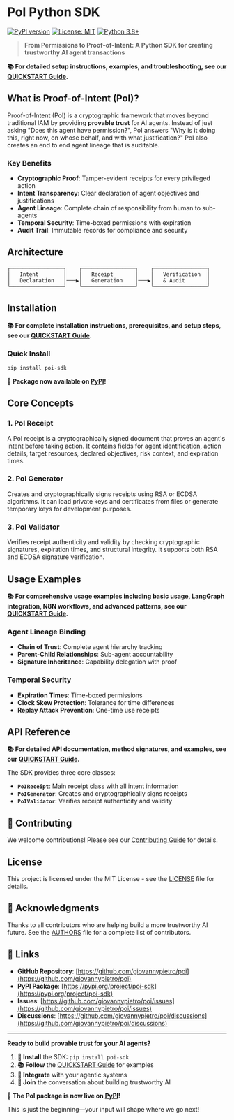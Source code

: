 # PoI Python SDK

[![PyPI version](https://badge.fury.io/py/poi-sdk.svg)](https://badge.fury.io/py/poi-sdk)
[![License: MIT](https://img.shields.io/badge/License-MIT-yellow.svg)](https://opensource.org/licenses/MIT)
[![Python 3.8+](https://img.shields.io/badge/python-3.8+-blue.svg)](https://www.python.org/downloads/)

> **From Permissions to Proof-of-Intent: A Python SDK for creating trustworthy AI agent transactions**

**📚 For detailed setup instructions, examples, and troubleshooting, see our [QUICKSTART Guide](QUICKSTART.md).**

## What is Proof-of-Intent (PoI)?

Proof-of-Intent (PoI) is a cryptographic framework that moves beyond traditional IAM by providing **provable trust** for AI agents. Instead of just asking "Does this agent have permission?", PoI answers "Why is it doing this, right now, on whose behalf, and with what justification?" PoI also creates an end to end agent lineage that is auditable.

### Key Benefits

- **Cryptographic Proof**: Tamper-evident receipts for every privileged action
- **Intent Transparency**: Clear declaration of agent objectives and justifications
- **Agent Lineage**: Complete chain of responsibility from human to sub-agents
- **Temporal Security**: Time-boxed permissions with expiration
- **Audit Trail**: Immutable records for compliance and security

## Architecture

```
┌─────────────────┐    ┌─────────────────┐    ┌─────────────────┐
│   Intent        │    │   Receipt       │    │   Verification  │
│   Declaration   │───▶│   Generation    │───▶│   & Audit       │
└─────────────────┘    └─────────────────┘    └─────────────────┘
```

## Installation

**📚 For complete installation instructions, prerequisites, and setup steps, see our [QUICKSTART Guide](QUICKSTART.md).**

### Quick Install

```bash
pip install poi-sdk
```

**🎉 Package now available on [PyPI](https://pypi.org/project/poi-sdk/)!**
`
##  Core Concepts

### 1. PoI Receipt

A PoI receipt is a cryptographically signed document that proves an agent's intent before taking action. It contains fields for agent identification, action details, target resources, declared objectives, risk context, and expiration times.

### 2. PoI Generator

Creates and cryptographically signs receipts using RSA or ECDSA algorithms. It can load private keys and certificates from files or generate temporary keys for development purposes.

### 3. PoI Validator

Verifies receipt authenticity and validity by checking cryptographic signatures, expiration times, and structural integrity. It supports both RSA and ECDSA signature verification.

## Usage Examples

**📚 For comprehensive usage examples including basic usage, LangGraph integration, N8N workflows, and advanced patterns, see our [QUICKSTART Guide](QUICKSTART.md).**

### Agent Lineage Binding

- **Chain of Trust**: Complete agent hierarchy tracking
- **Parent-Child Relationships**: Sub-agent accountability
- **Signature Inheritance**: Capability delegation with proof

### Temporal Security

- **Expiration Times**: Time-boxed permissions
- **Clock Skew Protection**: Tolerance for time differences
- **Replay Attack Prevention**: One-time use receipts

## API Reference

**📚 For detailed API documentation, method signatures, and examples, see our [QUICKSTART Guide](QUICKSTART.md).**

The SDK provides three core classes:

- **`PoIReceipt`**: Main receipt class with all intent information
- **`PoIGenerator`**: Creates and cryptographically signs receipts
- **`PoIValidator`**: Verifies receipt authenticity and validity

## 🤝 Contributing

We welcome contributions! Please see our [Contributing Guide](CONTRIBUTING.md) for details.

## License

This project is licensed under the MIT License - see the [LICENSE](LICENSE) file for details.

## 🙏 Acknowledgments

Thanks to all contributors who are helping build a more trustworthy AI future. See the [AUTHORS](AUTHORS) file for a complete list of contributors.

## 🔗 Links

- **GitHub Repository**: [https://github.com/giovannypietro/poi](https://github.com/giovannypietro/poi)
- **PyPI Package**: [https://pypi.org/project/poi-sdk](https://pypi.org/project/poi-sdk)
- **Issues**: [https://github.com/giovannypietro/poi/issues](https://github.com/giovannypietro/poi/issues)
- **Discussions**: [https://github.com/giovannypietro/poi/discussions](https://github.com/giovannypietro/poi/discussions)

---

**Ready to build provable trust for your AI agents?**

1. **🚀 Install** the SDK: `pip install poi-sdk`
2. **📚 Follow** the [QUICKSTART Guide](QUICKSTART.md) for examples
3. **🔗 Integrate** with your agentic systems
4. **🌟 Join** the conversation about building trustworthy AI

**🎉 The PoI package is now live on [PyPI](https://pypi.org/project/poi-sdk/)!**

This is just the beginning—your input will shape where we go next!
